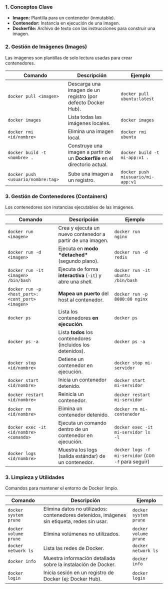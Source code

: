 ### 1. Conceptos Clave

- **Imagen:** Plantilla para un contenedor (inmutable).
- **Contenedor:** Instancia en ejecución de una imagen.
- **Dockerfile:** Archivo de texto con las instrucciones para construir una imagen.

### 2. Gestión de Imágenes (Images)

Las imágenes son plantillas de solo lectura usadas para crear contenedores.

| Comando                            | Descripción                                                  | Ejemplo                           |
| ---------------------------------- | ------------------------------------------------------------ | --------------------------------- |
| `docker pull <imagen>`             | Descarga una imagen de un registro (por defecto Docker Hub). | `docker pull ubuntu:latest`       |
| `docker images`                    | Lista todas las imágenes locales.                            | `docker images`                   |
| `docker rmi <id/nombre>`           | Elimina una imagen local.                                    | `docker rmi ubuntu`               |
| `docker build -t <nombre> .`       | Construye una imagen a partir de un **Dockerfile** en el directorio actual. | `docker build -t mi-app:v1 .`     |
| `docker push <usuario/nombre:tag>` | Sube una imagen a un registro.                               | `docker push miusuario/mi-app:v1` |

### 3. Gestión de Contenedores (Containers)

Los contenedores son instancias ejecutables de las imágenes.

| Comando                                          | Descripción                                                  | Ejemplo                                             |      |
| ------------------------------------------------ | ------------------------------------------------------------ | --------------------------------------------------- | ---- |
| `docker run <imagen>`                            | Crea y ejecuta un nuevo contenedor a partir de una imagen.   | `docker run nginx`                                  |      |
| `docker run -d <imagen>`                         | Ejecuta en **modo \*detached\*** (segundo plano).            | `docker run -d redis`                               |      |
| `docker run -it <imagen> /bin/bash`              | Ejecuta de forma **interactiva** (`-it`) y abre una *shell*. | `docker run -it ubuntu /bin/bash`                   |      |
| `docker run -p <host_port>:<cont_port> <imagen>` | **Mapea un puerto** del host al contenedor.                  | `docker run -p 8080:80 nginx`                       |      |
| `docker ps`                                      | Lista los contenedores **en ejecución**.                     | `docker ps`                                         |      |
| `docker ps -a`                                   | Lista **todos** los contenedores (incluidos los detenidos).  | `docker ps -a`                                      |      |
| `docker stop <id/nombre>`                        | Detiene un contenedor en ejecución.                          | `docker stop mi-servidor`                           |      |
| `docker start <id/nombre>`                       | Inicia un contenedor detenido.                               | `docker start mi-servidor`                          |      |
| `docker restart <id/nombre>`                     | Reinicia un contenedor.                                      | `docker restart mi-servidor`                        |      |
| `docker rm <id/nombre>`                          | Elimina un contenedor detenido.                              | `docker rm mi-contenedor`                           |      |
| `docker exec -it <id/nombre> <comando>`          | Ejecuta un comando dentro de un contenedor en ejecución.     | `docker exec -it mi-servidor ls -l`                 |      |
| `docker logs <id/nombre>`                        | Muestra los logs (salida estándar) de un contenedor.         | `docker logs -f mi-servidor` (con `-f` para seguir) |      |

### 3. Limpieza y Utilidades

Comandos para mantener el entorno de Docker limpio.

| Comando               | Descripción                                                  | Ejemplo               |
| --------------------- | ------------------------------------------------------------ | --------------------- |
| `docker system prune` | Elimina datos no utilizados: contenedores detenidos, imágenes sin etiqueta, redes sin usar. | `docker system prune` |
| `docker volume prune` | Elimina volúmenes no utilizados.                             | `docker volume prune` |
| `docker network ls`   | Lista las redes de Docker.                                   | `docker network ls`   |
| `docker info`         | Muestra información detallada sobre la instalación de Docker. | `docker info`         |
| `docker login`        | Inicia sesión en un registro de Docker (ej: Docker Hub).     | `docker login`        |
